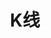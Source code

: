 ---
title: K线
position_number: 2
type:
description:
parameters:
  - name: title
    content: The title for the book
content_markdown: >-
  * **URL**：/open/market/api/v1/platform/usdt/kline

  * **Method**：GET


  请求参数


  | 参数 | 类型 | 是否必填 | 描述 |

  | symbol | String | true | 币对 |

  | type | Integer | true | 周期类型 :0 :1min ,2:5min ,3:15min ,4:30min 5:1hour
  ,7:4hour ,10:1day ,11 :1week,12:1month, 13:1year\:1week,12:1month, 13:1year |

  | since | Long | true | k线开始时间戳精确到分钟(1650016682000) |

  | end | Long | true | k线结束时间戳精确到分钟 |
left_code_blocks:
  - code_block: |-
      $.post("http://api.myapp.com/books/", {
        "token": "YOUR_APP_KEY",
        "title": "The Book Thief",
        "score": 4.3
      }, function(data) {
        alert(data);
      });
    title: jQuery
    language: javascript
right_code_blocks:
  - code_block: "{\r\n  \"code\": 1,\r\n  \"data\": [\r\n    {\r\n      \"open\": 40373.2,//开盘价\r\n      \"high\": 40391.82,//最高价\r\n      \"low\": 40372.84,//最低价格\r\n      \"close\": 40391.72,//收盘价格\r\n      \"volume\": 0.0522,//成交数\r\n      \"amount\": 2107.840752,//成交额\r\n      \"type\": 0,//周期类型\r\n      \"time\": 1650096180000,//时间\r\n      \"symbol\": \"BTC/USDT\"//币对\r\n    },\r\n    {\r\n      \"open\": 40391.74,\r\n      \"high\": 40391.74,\r\n      \"low\": 40387.62,\r\n      \"close\": 40388.52,\r\n      \"volume\": 0.0568,\r\n      \"amount\": 2294.074692,\r\n      \"type\": 0,\r\n      \"time\": 1650096240000,\r\n      \"symbol\": \"BTC/USDT\"\r\n    }\r\n  ]\r\n  \"message\": \"SUCCESS\"\r\n}"
    title: 响应
    language: json
  - code_block: "{\r\n  \"code\": 0,\r\n  \"data\": null,\r\n  \"message\": \"FAILURE\"\r\n}"
    title: Error
    language: json
---